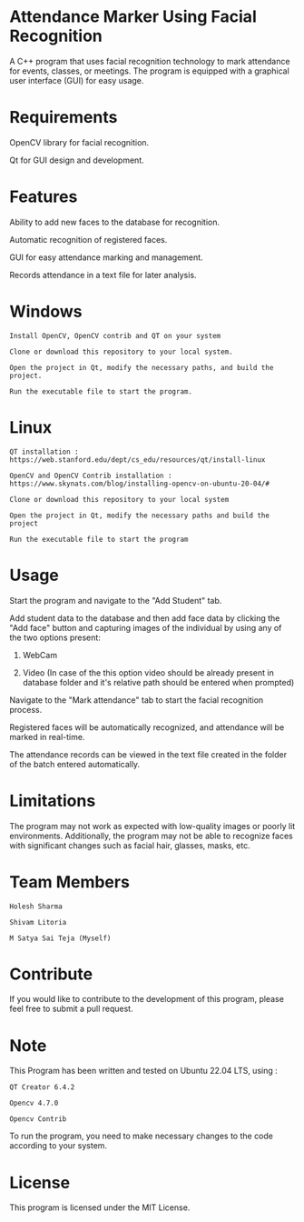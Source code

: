 # Attendance Marker Using Facial Recognition

A C++ program that uses facial recognition technology to mark attendance for events, classes, or meetings. The program is equipped with a graphical user interface (GUI) for easy usage.

# Requirements

OpenCV library for facial recognition.

Qt for GUI design and development.

# Features 

Ability to add new faces to the database for recognition.

Automatic recognition of registered faces.

GUI for easy attendance marking and management.

Records attendance in a text file for later analysis.

# Windows

    Install OpenCV, OpenCV contrib and QT on your system
  
    Clone or download this repository to your local system.
  
    Open the project in Qt, modify the necessary paths, and build the project.
  
    Run the executable file to start the program.
  
# Linux

    QT installation : 
    https://web.stanford.edu/dept/cs_edu/resources/qt/install-linux
  
    OpenCV and OpenCV Contrib installation : 
    https://www.skynats.com/blog/installing-opencv-on-ubuntu-20-04/#
    
    Clone or download this repository to your local system
    
    Open the project in Qt, modify the necessary paths and build the project
  
    Run the executable file to start the program 
    
# Usage    
    
Start the program and navigate to the "Add Student" tab.

Add student data to the database and then add face data by clicking the "Add face" button and capturing images of the individual by using any of the two options present:

 1. WebCam

 2. Video (In case of the this option video should be already present in database folder and it's relative path should be entered when prompted)

Navigate to the "Mark attendance" tab to start the facial recognition process.

Registered faces will be automatically recognized, and attendance will be marked in real-time.

The attendance records can be viewed in the text file created in the folder of the batch entered automatically.

# Limitations 

The program may not work as expected with low-quality images or poorly lit environments. Additionally, the program may not be able to recognize faces with significant changes such as facial hair, glasses, masks, etc.

# Team Members

    Holesh Sharma

    Shivam Litoria
    
    M Satya Sai Teja (Myself)

# Contribute

If you would like to contribute to the development of this program, please feel free to submit a pull request.

# Note 

This Program has been written and tested on Ubuntu 22.04 LTS, using : 

    QT Creator 6.4.2

    Opencv 4.7.0

    Opencv Contrib 

To run the program, you need to make necessary changes to the code according to your system.

# License

This program is licensed under the MIT License.
